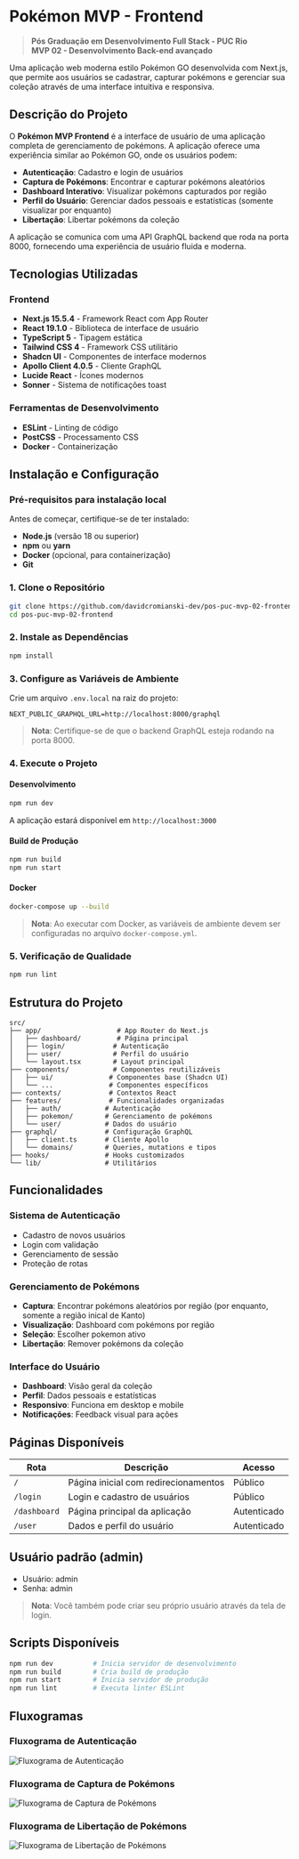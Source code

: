 # Pokémon MVP - Frontend

> **Pós Graduação em Desenvolvimento Full Stack - PUC Rio**  
> **MVP 02 - Desenvolvimento Back-end avançado**

Uma aplicação web moderna estilo Pokémon GO desenvolvida com Next.js, que permite aos usuários se cadastrar, capturar pokémons e gerenciar sua coleção através de uma interface intuitiva e responsiva.

## Descrição do Projeto

O **Pokémon MVP Frontend** é a interface de usuário de uma aplicação completa de gerenciamento de pokémons. A aplicação oferece uma experiência similar ao Pokémon GO, onde os usuários podem:

- **Autenticação**: Cadastro e login de usuários
- **Captura de Pokémons**: Encontrar e capturar pokémons aleatórios
- **Dashboard Interativo**: Visualizar pokémons capturados por região
- **Perfil do Usuário**: Gerenciar dados pessoais e estatísticas (somente visualizar por enquanto)
- **Libertação**: Libertar pokémons da coleção

A aplicação se comunica com uma API GraphQL backend que roda na porta 8000, fornecendo uma experiência de usuário fluida e moderna.

## Tecnologias Utilizadas

### Frontend
- **Next.js 15.5.4** - Framework React com App Router
- **React 19.1.0** - Biblioteca de interface de usuário
- **TypeScript 5** - Tipagem estática
- **Tailwind CSS 4** - Framework CSS utilitário
- **Shadcn UI** - Componentes de interface modernos
- **Apollo Client 4.0.5** - Cliente GraphQL
- **Lucide React** - Ícones modernos
- **Sonner** - Sistema de notificações toast

### Ferramentas de Desenvolvimento
- **ESLint** - Linting de código
- **PostCSS** - Processamento CSS
- **Docker** - Containerização

## Instalação e Configuração

### Pré-requisitos para instalação local

Antes de começar, certifique-se de ter instalado:

- **Node.js** (versão 18 ou superior)
- **npm** ou **yarn**
- **Docker** (opcional, para containerização)
- **Git**

### 1. Clone o Repositório

```bash
git clone https://github.com/davidcromianski-dev/pos-puc-mvp-02-frontend.git
cd pos-puc-mvp-02-frontend
```

### 2. Instale as Dependências

```bash
npm install
```

### 3. Configure as Variáveis de Ambiente

Crie um arquivo `.env.local` na raiz do projeto:

```env
NEXT_PUBLIC_GRAPHQL_URL=http://localhost:8000/graphql
```

> **Nota**: Certifique-se de que o backend GraphQL esteja rodando na porta 8000.

### 4. Execute o Projeto

#### Desenvolvimento
```bash
npm run dev
```

A aplicação estará disponível em `http://localhost:3000`

#### Build de Produção
```bash
npm run build
npm run start
```

#### Docker
```bash
docker-compose up --build
```

> **Nota**: Ao executar com Docker, as variáveis de ambiente devem ser configuradas no arquivo `docker-compose.yml`.

### 5. Verificação de Qualidade

```bash
npm run lint
```

## Estrutura do Projeto

```
src/
├── app/                   # App Router do Next.js
│   ├── dashboard/         # Página principal
│   ├── login/            # Autenticação
│   ├── user/             # Perfil do usuário
│   └── layout.tsx        # Layout principal
├── components/           # Componentes reutilizáveis
│   ├── ui/              # Componentes base (Shadcn UI)
│   └── ...              # Componentes específicos
├── contexts/            # Contextos React
├── features/            # Funcionalidades organizadas
│   ├── auth/           # Autenticação
│   ├── pokemon/        # Gerenciamento de pokémons
│   └── user/           # Dados do usuário
├── graphql/            # Configuração GraphQL
│   ├── client.ts       # Cliente Apollo
│   └── domains/        # Queries, mutations e tipos
├── hooks/              # Hooks customizados
└── lib/                # Utilitários
```

## Funcionalidades

### Sistema de Autenticação
- Cadastro de novos usuários
- Login com validação
- Gerenciamento de sessão
- Proteção de rotas

### Gerenciamento de Pokémons
- **Captura**: Encontrar pokémons aleatórios por região (por enquanto, somente a região inical de Kanto)
- **Visualização**: Dashboard com pokémons por região
- **Seleção**: Escolher pokemon ativo
- **Libertação**: Remover pokémons da coleção

### Interface do Usuário
- **Dashboard**: Visão geral da coleção
- **Perfil**: Dados pessoais e estatísticas
- **Responsivo**: Funciona em desktop e mobile
- **Notificações**: Feedback visual para ações

## Páginas Disponíveis

| Rota | Descrição | Acesso |
|------|-----------|--------|
| `/` | Página inicial com redirecionamentos | Público |
| `/login` | Login e cadastro de usuários | Público |
| `/dashboard` | Página principal da aplicação | Autenticado |
| `/user` | Dados e perfil do usuário | Autenticado |

## Usuário padrão (admin)

- Usuário: admin
- Senha: admin

> **Nota**: Você também pode criar seu próprio usuário através da tela de login.

## Scripts Disponíveis

```bash
npm run dev          # Inicia servidor de desenvolvimento
npm run build        # Cria build de produção
npm run start        # Inicia servidor de produção
npm run lint         # Executa linter ESLint
```

## Fluxogramas

### Fluxograma de Autenticação

![Fluxograma de Autenticação](./docs/assets/fluxograma-autenticacao.png)

### Fluxograma de Captura de Pokémons

![Fluxograma de Captura de Pokémons](./docs/assets/fluxograma-captura-pokemons.png)

### Fluxograma de Libertação de Pokémons

![Fluxograma de Libertação de Pokémons](./docs/assets/fluxograma-libertacao-pokemons.png)